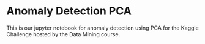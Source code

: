 # Anomaly Detection PCA
This is our jupyter notebook for anomaly detection using PCA for the Kaggle Challenge hosted by the Data Mining course.
